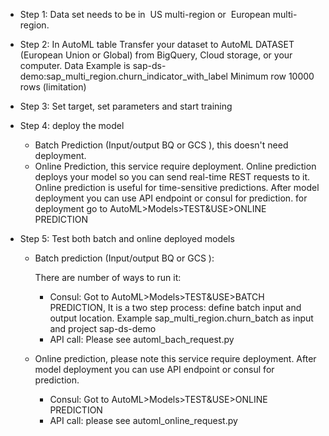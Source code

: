 * Step 1: Data set needs to be in  US multi-region or  European multi-region.
* Step 2: In AutoML table Transfer your dataset to AutoML DATASET (European
 Union or Global) 
 from BigQuery, Cloud storage, or your computer. Data Example is sap-ds-demo:sap_multi_region.churn_indicator_with_label
Minimum row 10000 rows (limitation)
* Step 3: Set target,  set parameters and  start training
* Step 4: deploy the model 
    * Batch Prediction (Input/output BQ or GCS ), this doesn't need deployment. 
    * Online Prediction, this service require deployment. Online prediction deploys your model so you can send real-time REST requests to it. Online prediction is useful for time-sensitive predictions. After model deployment you can use API endpoint or consul for prediction. for deployment go to AutoML>Models>TEST&USE>ONLINE PREDICTION

* Step 5: Test both batch and online deployed models
    * Batch prediction (Input/output BQ or GCS ): 
    
        There are number of ways to run it:
        * Consul: Got to AutoML>Models>TEST&USE>BATCH PREDICTION, It is a two step process: define batch input and output location. Example sap_multi_region.churn_batch as input and project sap-ds-demo
        * API call: Please see automl_bach_request.py
    * Online prediction, please note this service require deployment. After model deployment you can use API endpoint or consul for prediction. 
        * Consul: Got to AutoML>Models>TEST&USE>ONLINE PREDICTION
        * API call: please see automl_online_request.py


